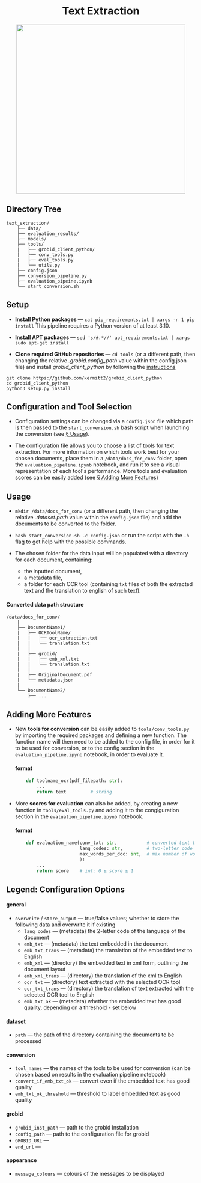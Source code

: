 <h1 align="center">Text Extraction</h1>
<div style="text-align:center" align="center"><img width="450" src=https://github.com/e-lubrini/psylloidea_ontology/blob/main/text_extraction.drawio.png /></div>

## Directory Tree

    text_extraction/
        ├── data/
        ├── evaluation_results/
        ├── models/
        ├── tools/
        |   ├── grobid_client_python/
        |   ├── conv_tools.py
        |   ├── eval_tools.py
        |   └── utils.py
        ├── config.json
        ├── conversion_pipeline.py
        ├── evaluation_pipeine.ipynb
        └── start_conversion.sh

## Setup

- **Install Python packages —**
```cat pip_requirements.txt | xargs -n 1 pip install```
This pipeline requires a Python version of at least 3.10.

- **Install APT packages —**
```sed 's/#.*//' apt_requirements.txt | xargs sudo apt-get install```

- **Clone required GitHub repositories —**
`cd tools` (or a different path, then changing the relative _.grobid.config_path_ value within the config.json file) and install _grobid_client_python_ by following the [instructions](https://github.com/kermitt2/grobid_client_python)
```
git clone https://github.com/kermitt2/grobid_client_python
cd grobid_client_python
python3 setup.py install
```
## Configuration and Tool Selection
- Configuration settings can be changed via a ``config.json`` file which path is then passed to the ``start_conversion.sh`` bash script when launching the conversion (see [§ Usage](#usage)).

- The configuration file allows you to choose a list of tools for text extraction. For more information on which tools work best for your chosen documents, place them in a ``/data/docs_for_conv`` folder, open the ``evaluation_pipeline.ipynb`` notebook, and run it to see a visual representation of each tool's performance. More tools and evaluation scores can be easily added (see [§ Adding More Features](adding-more-features))

## Usage
- `mkdir /data/docs_for_conv` (or a different path, then changing the relative _.dataset.path_ value within the ``config.json`` file) and add the documents to be converted to the folder. 

- ```bash start_conversion.sh -c config.json``` or run the script with the `-h` flag to get help with the possible commands.

- The chosen folder for the data input will be populated with a directory for each document, containing:
    - the inputted document,
    - a metadata file,
    - a folder for each OCR tool (containing `txt` files of both the extracted text and the translation to english of such text). 

#### Converted data path structure

    /data/docs_for_conv/
        |
        ├── DocumentName1/
        |   ├── OCRToolName/
        |   |   ├── ocr_extraction.txt
        |   |   └── translation.txt
        |   |
        |   ├── grobid/
        |   |   ├── emb_xml.txt
        |   |   └── translation.txt
        |   |
        |   ├── OriginalDocument.pdf
        |   └── metadata.json
        |
        └── DocumentName2/
            ├── ...

## Adding More Features
- New **tools for conversion** can be easily added to ``tools/conv_tools.py`` by importing the required packages and defining a new function. The function name will then need to be added to the config file, in order for it to be used for conversion, or to the config section in the ``evaluation_pipeline.ipynb`` notebook, in order to evaluate it.

    <h4>format</h4>

    ```python
        def toolname_ocr(pdf_filepath: str):
            ...
            return text         # string
    ```

- More **scores for evaluation** can also be added, by creating a new function in ``tools/eval_tools.py`` and adding it to the congiguration section in the ``evaluation_pipeline.ipynb`` notebook.

    <h4>format</h4>

    ```python
        def evaluation_name(conv_txt: str,           # converted text to be evaluated
                            lang_codes: str,         # two-letter code representing language of the original documant
                            max_words_per_doc: int,  # max number of words to be used for evaluation
                            ): 
            ...
            return score    # int; 0 ≤ score ≤ 1
    ```

## Legend: Configuration Options 

<h4>general</h4>

- `overwrite` / `store_output` — true/false values; whether to store the following data and overwrite it if existing 
    - `lang_codes` — (metadata) the 2-letter code of the language of the document
    - `emb_txt` — (metadata) the text embedded in the document
    - `emb_txt_trans` — (metadata) the translation of the embedded text to English
    - `emb_xml` — (directory) the embedded text in xml form, outlining the document layout
    - `emb_xml_trans` — (directory) the translation of the xml to English
    - `ocr_txt` — (directory) text extracted with the selected OCR tool
    - `ocr_txt_trans` — (directory) the translation of text extracted with the selected OCR tool to English
    - `emb_txt_ok` — (metadata) whether the embedded text has good quality, depending on a threshold - set below

<h4>dataset</h4>

- `path` — the path of the directory containing the documents to be processed

<h4>conversion</h4>

- `tool_names` — the names of the tools to be used for conversion (can be chosen based on results in the evaluation pipeline notebook)
- `convert_if_emb_txt_ok` — convert even if the embedded text has good quality
- `emb_txt_ok_threshold` — threshold to label embedded text as good quality
    
<h4>grobid</h4>

- `grobid_inst_path` — path to the grobid installation
- `config_path` — path to the configuration file for grobid
- `GROBID_URL` — 
- `end_url` — 

<h4>appearance</h4>

- `message_colours` — colours of the messages to be displayed
